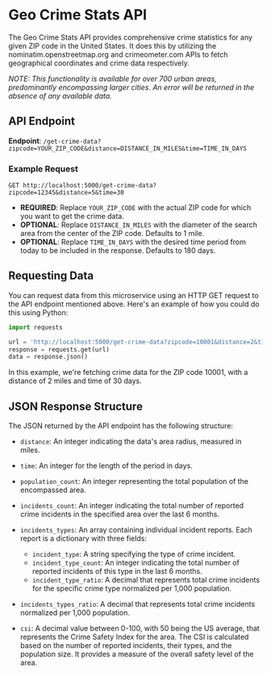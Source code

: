 # Geo Crime Stats API

The Geo Crime Stats API provides comprehensive crime statistics for any given ZIP code in the United States. It does this by utilizing the nominatim.openstreetmap.org and crimeometer.com APIs to fetch geographical coordinates and crime data respectively.

_NOTE: This functionality is available for over 700 urban areas, predominantly encompassing larger cities. An error will be returned in the absence of any available data._

## API Endpoint

**Endpoint**: `/get-crime-data?zipcode=YOUR_ZIP_CODE&distance=DISTANCE_IN_MILES&time=TIME_IN_DAYS`
### Example Request
```http
GET http://localhost:5000/get-crime-data?zipcode=12345&distance=5&time=30
```
- **REQUIRED**: Replace `YOUR_ZIP_CODE` with the actual ZIP code for which you want to get the crime data.
- **OPTIONAL**: Replace `DISTANCE_IN_MILES` with the diameter of the search area from the center of the ZIP code. Defaults to 1 mile.
- **OPTIONAL**: Replace `TIME_IN_DAYS` with the desired time period from today to be included in the response. Defaults to 180 days.

## Requesting Data

You can request data from this microservice using an HTTP GET request to the API endpoint mentioned above. Here's an example of how you could do this using Python:

```python
import requests

url = 'http://localhost:5000/get-crime-data?zipcode=10001&distance=2&time=30'
response = requests.get(url)
data = response.json()
```
In this example, we're fetching crime data for the ZIP code 10001, with a distance of 2 miles and time of 30 days.

    
## JSON Response Structure
The JSON returned by the API endpoint has the following structure:

- `distance`: An integer indicating the data's area radius, measured in miles.
  
- `time`: An integer for the length of the period in days.
  
- `population_count`: An integer representing the total population of the encompassed area.

- `incidents_count`: An integer indicating the total number of reported crime incidents in the specified area over the last 6 months.

- `incidents_types`: An array containing individual incident reports. Each report is a dictionary with three fields:
  - `incident_type`: A string specifying the type of crime incident.
  - `incident_type_count`: An integer indicating the total number of reported incidents of this type in the last 6 months.
  - `incident_type_ratio`: A decimal that represents total crime incidents for the specific crime type normalized per 1,000 population.

- `incidents_types_ratio`: A decimal that represents total crime incidents normalized per 1,000 population.

- `csi`: A decimal value between 0-100, with 50 being the US average, that represents the Crime Safety Index for the area. The CSI is calculated based on the number of reported incidents, their types, and the population size. It provides a measure of the overall safety level of the area.
